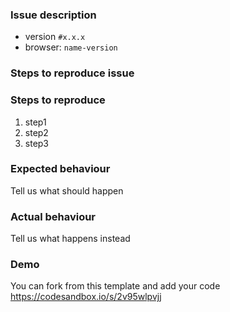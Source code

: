 ### Issue description

- version `#x.x.x`
- browser: `name-version`

### Steps to reproduce issue

### Steps to reproduce

1. step1
2. step2
3. step3

### Expected behaviour
Tell us what should happen

### Actual behaviour
Tell us what happens instead

### Demo
You can fork from this template and add your code
https://codesandbox.io/s/2v95wlpvjj
